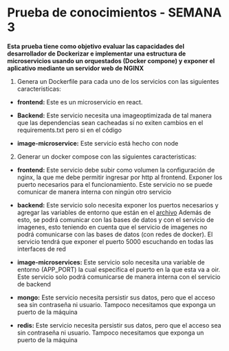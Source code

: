 # Prueba de conocimientos - SEMANA 3

**Esta prueba tiene como objetivo evaluar las capacidades del desarrollador de Dockerizar e implementar una estructura de microservicios usando un orquestados (Docker compone) y exponer el aplicativo mediante un servidor web de NGINX**

1. Genera un Dockerfile para cada uno de los servicios con las siguientes caracteristicas:
- **frontend:**
    Este es un microservicio en react.

- **Backend:**
    Este servicio necesita una imageoptimizada de tal manera que las dependencias sean cacheadas si no exiten cambios en el requirements.txt pero si en el código

- **image-microservice:**
    Este servicio está hecho con node

2. Generar un docker compose con las siguientes caracteristicas:

- **frontend:**
    Este servicio debe subir como volumen la configuración de nginx, la que me debe permitir ingresar por http al frontend.
    Exponer los puerto necesarios para el funcionamiento.
    Este servicio no se puede comunicar de manera interna con ningún otro servicio

- **backend:**
    Este servicio solo necesita exponer los puertos necesarios y agregar las variables de entorno que están en el [archivo](./api/config/config.py)
    Además de esto, se podrá comunicar con las bases de datos y con el servicio de imagenes, esto teniendo en cuenta que el servicio de imagenes no podrá comunicarse con las bases de datos (con redes de docker).
    El servicio tendrá que exponer el puerto 5000 escuchando en todas las interfaces de red

- **image-microservices:**
    Este servicio solo necesita una variable de entorno (APP_PORT) la cual especifica el puerto en la que esta va a oir.
    Este servicio solo podrá comunicarse de manera interna con el servicio de backend

- **mongo:**
    Este servicio necesita persistir sus datos, pero que el acceso sea sin contraseña ni usuario.
    Tampoco necesitamos que exponga un puerto de la máquina

- **redis:**
    Este servicio necesita persistir sus datos, pero que el acceso sea sin contraseña ni usuario.
    Tampoco necesitamos que exponga un puerto de la máquina
